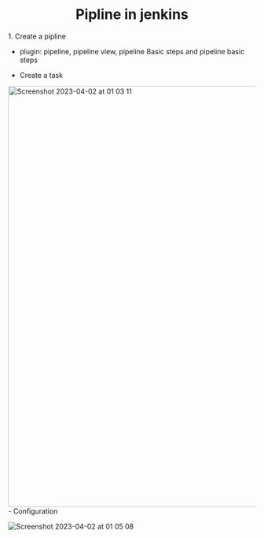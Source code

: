 <h1 align="center">
    Pipline in jenkins
</h1>




<p>1. Create a pipline </p>

   - plugin: pipeline, pipeline view, pipeline Basic steps and pipeline basic steps
   
- Create a task    
<img width="856" alt="Screenshot 2023-04-02 at 01 03 11" src="https://user-images.githubusercontent.com/69374541/229307179-388494c6-b7d3-4ca7-a2a3-821f7142b3e8.png">
- Configuration

![Screenshot 2023-04-02 at 01 05 08](https://user-images.githubusercontent.com/69374541/229307269-8680b338-deb1-4cb1-ab1d-6455f9502e83.png)
